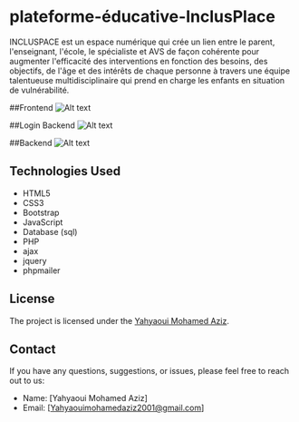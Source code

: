 # plateforme-éducative-InclusPlace
INCLUSPACE est un espace numérique qui crée un lien entre le parent, l'enseignant, l'école, le spécialiste et AVS de façon cohérente pour augmenter l'efficacité des interventions en fonction des besoins, des objectifs, de l'âge et des intérêts de chaque personne à travers une équipe talentueuse multidisciplinaire qui prend en charge les enfants en situation de vulnérabilité.


##Frontend
![Alt text](https://github.com/Yhaziz/plateforme-educative-InclusPlace/blob/85d543eea6c1f92606d91341028816ca2eed817c/screenshot-127.0.0.1-2023.12.23-21_46_43.png)


##Login Backend
![Alt text](https://github.com/Yhaziz/plateforme-educative-InclusPlace/blob/77c022d511db6b1767e4360558d535ccc5288cde/login_back.png)


##Backend
![Alt text](https://github.com/Yhaziz/plateforme-educative-InclusPlace/blob/254eee1ac9335d29083783c2743af1f471b845e3/backend.png)



## Technologies Used

- HTML5
- CSS3
- Bootstrap
- JavaScript
- Database (sql)
- PHP
- ajax
- jquery
- phpmailer


## License


The project is licensed under the [Yahyaoui Mohamed Aziz](https://www.linkedin.com/in/med-aziz/).

## Contact

If you have any questions, suggestions, or issues, please feel free to reach out to us:

- Name: [Yahyaoui Mohamed Aziz]
- Email: [Yahyaouimohamedaziz2001@gmail.com]

